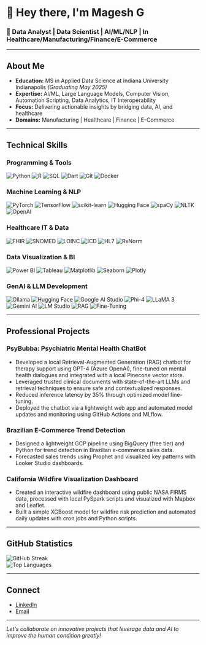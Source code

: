 # 👋 Hey there, I'm Magesh G

### 🚀 Data Analyst | Data Scientist | AI/ML/NLP | In Healthcare/Manufacturing/Finance/E-Commerce

---

## About Me

- **Education:** MS in Applied Data Science at Indiana University Indianapolis *(Graduating May 2025)*
- **Expertise:** AI/ML, Large Language Models, Computer Vision, Automation Scripting, Data Analytics, IT Interoperability
- **Focus:** Delivering actionable insights by bridging data, AI, and healthcare
- **Domains:** Manufacturing | Healthcare | Finance | E-Commerce

---

## Technical Skills

### Programming & Tools
![Python](https://img.shields.io/badge/python-3670A0?style=for-the-badge&logo=python&logoColor=ffdd54)
![R](https://img.shields.io/badge/r-%23276DC3.svg?style=for-the-badge&logo=r&logoColor=white)
![SQL](https://img.shields.io/badge/SQL-%23CC2927.svg?style=for-the-badge&logo=microsoft%20sql%20server&logoColor=white)
![Dart](https://img.shields.io/badge/dart-%230175C2.svg?style=for-the-badge&logo=dart&logoColor=white)
![Git](https://img.shields.io/badge/git-%23F05033.svg?style=for-the-badge&logo=git&logoColor=white)
![Docker](https://img.shields.io/badge/docker-%230db7ed.svg?style=for-the-badge&logo=docker&logoColor=white)

### Machine Learning & NLP
![PyTorch](https://img.shields.io/badge/PyTorch-%23EE4C2C.svg?style=for-the-badge&logo=PyTorch&logoColor=white)
![TensorFlow](https://img.shields.io/badge/TensorFlow-%23FF6F00.svg?style=for-the-badge&logo=TensorFlow&logoColor=white)
![scikit-learn](https://img.shields.io/badge/scikit--learn-%23F7931E.svg?style=for-the-badge&logo=scikit-learn&logoColor=white)
![Hugging Face](https://img.shields.io/badge/HuggingFace-%23FFCC00.svg?style=for-the-badge&logo=huggingface&logoColor=black)
![spaCy](https://img.shields.io/badge/spaCy-%23167DFF.svg?style=for-the-badge&logo=spacy&logoColor=white)
![NLTK](https://img.shields.io/badge/NLTK-%233F4F75.svg?style=for-the-badge&logo=nltk&logoColor=white)
![OpenAI](https://img.shields.io/badge/OpenAI-%234ea94b.svg?style=for-the-badge&logo=openai&logoColor=white)

### Healthcare IT & Data
![FHIR](https://img.shields.io/badge/FHIR-%23FF4500.svg?style=for-the-badge&logo=fhir&logoColor=white)
![SNOMED](https://img.shields.io/badge/SNOMED-%230072C6.svg?style=for-the-badge&logo=snomed&logoColor=white)
![LOINC](https://img.shields.io/badge/LOINC-%23D00000.svg?style=for-the-badge&logo=loinc&logoColor=white)
![ICD](https://img.shields.io/badge/ICD-%2329B5E8.svg?style=for-the-badge&logo=icd&logoColor=white)
![HL7](https://img.shields.io/badge/HL7-%23FF4500.svg?style=for-the-badge&logo=fhir&logoColor=white)
![RxNorm](https://img.shields.io/badge/RxNorm-%23FF4500.svg?style=for-the-badge&logo=fhir&logoColor=white)


### Data Visualization & BI
![Power BI](https://img.shields.io/badge/power_bi-F2C811?style=for-the-badge&logo=powerbi&logoColor=black)
![Tableau](https://img.shields.io/badge/Tableau-%23E97627.svg?style=for-the-badge&logo=tableau&logoColor=white)
![Matplotlib](https://img.shields.io/badge/Matplotlib-%23ffffff.svg?style=for-the-badge&logo=Matplotlib&logoColor=black)
![Seaborn](https://img.shields.io/badge/Seaborn-%230C55A5.svg?style=for-the-badge&logo=seaborn&logoColor=white)
![Plotly](https://img.shields.io/badge/Plotly-%233F4F75.svg?style=for-the-badge&logo=plotly&logoColor=white)

### GenAI & LLM Development
![Ollama](https://img.shields.io/badge/Ollama-%23000000.svg?style=for-the-badge&logo=ollama&logoColor=white)
![Hugging Face](https://img.shields.io/badge/HuggingFace-%23FFCC00.svg?style=for-the-badge&logo=huggingface&logoColor=black)
![Google AI Studio](https://img.shields.io/badge/Google%20AI%20Studio-%234285F4.svg?style=for-the-badge&logo=google&logoColor=white)
![Phi-4](https://img.shields.io/badge/Phi--4-%23D00000.svg?style=for-the-badge&logo=openai&logoColor=white)
![LLaMA 3](https://img.shields.io/badge/LLaMA%203-%230072C6.svg?style=for-the-badge&logo=meta&logoColor=white)
![Gemini AI](https://img.shields.io/badge/Gemini%20AI-%23EA4335.svg?style=for-the-badge&logo=google&logoColor=white)
![LM Studio](https://img.shields.io/badge/LM%20Studio-%230074C2.svg?style=for-the-badge&logo=lmstudio&logoColor=white)
![RAG](https://img.shields.io/badge/RAG-%234C8EAF.svg?style=for-the-badge&logo=openai&logoColor=white)
![Fine-Tuning](https://img.shields.io/badge/Fine--Tuning-%23FF5733.svg?style=for-the-badge&logo=tensorflow&logoColor=white)

---

## Professional Projects

### PsyBubba: Psychiatric Mental Health ChatBot
- Developed a local Retrieval-Augmented Generation (RAG) chatbot for therapy support using GPT-4 (Azure OpenAI), fine-tuned on mental health dialogues and integrated with a local Pinecone vector store.
- Leveraged trusted clinical documents with state-of-the-art LLMs and retrieval techniques to ensure safe and contextualized responses.
- Reduced inference latency by 35% through optimized model fine-tuning.
- Deployed the chatbot via a lightweight web app and automated model updates and monitoring using GitHub Actions and MLflow.

### Brazilian E-Commerce Trend Detection
- Designed a lightweight GCP pipeline using BigQuery (free tier) and Python for trend detection in Brazilian e-commerce sales data.
- Forecasted sales trends using Prophet and visualized key patterns with Looker Studio dashboards.

### California Wildfire Visualization Dashboard
- Created an interactive wildfire dashboard using public NASA FIRMS data, processed with local PySpark scripts and visualized with Mapbox and Leaflet.
- Built a simple XGBoost model for wildfire risk prediction and automated daily updates with cron jobs and Python scripts.


---

## GitHub Statistics

![GitHub Streak](https://nirzak-streak-stats.vercel.app/?user=supermax01&theme=dark&hide_border=false)  
![Top Languages](https://github-readme-stats.vercel.app/api/top-langs/?username=supermax01&theme=dark&hide_border=false&include_all_commits=false&count_private=false&layout=compact)

---

## Connect

- [LinkedIn](https://www.linkedin.com/in/mageshgovind/)
- [Email](mailto:govindmagesh@yahoo.com)

---

*Let's collaborate on innovative projects that leverage data and AI to improve the human condition greatly!*
